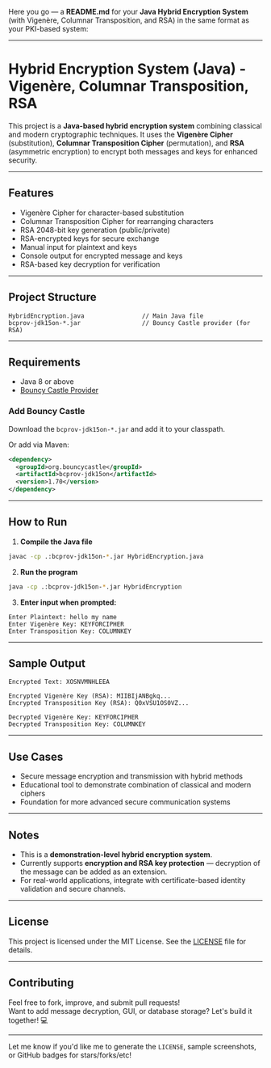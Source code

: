 Here you go — a **README.md** for your **Java Hybrid Encryption System** (with Vigenère, Columnar Transposition, and RSA) in the same format as your PKI-based system:

---

# Hybrid Encryption System (Java) - Vigenère, Columnar Transposition, RSA

This project is a **Java-based hybrid encryption system** combining classical and modern cryptographic techniques. It uses the **Vigenère Cipher** (substitution), **Columnar Transposition Cipher** (permutation), and **RSA** (asymmetric encryption) to encrypt both messages and keys for enhanced security.

---

## Features

- Vigenère Cipher for character-based substitution
- Columnar Transposition Cipher for rearranging characters
- RSA 2048-bit key generation (public/private)
- RSA-encrypted keys for secure exchange
- Manual input for plaintext and keys
- Console output for encrypted message and keys
- RSA-based key decryption for verification

---

## Project Structure

```
HybridEncryption.java                // Main Java file
bcprov-jdk15on-*.jar                 // Bouncy Castle provider (for RSA)
```

---

## Requirements

- Java 8 or above
- [Bouncy Castle Provider](https://www.bouncycastle.org/latest_releases.html)

### Add Bouncy Castle

Download the `bcprov-jdk15on-*.jar` and add it to your classpath.

Or add via Maven:

```xml
<dependency>
  <groupId>org.bouncycastle</groupId>
  <artifactId>bcprov-jdk15on</artifactId>
  <version>1.70</version>
</dependency>
```

---

## How to Run

1. **Compile the Java file**

```bash
javac -cp .:bcprov-jdk15on-*.jar HybridEncryption.java
```

2. **Run the program**

```bash
java -cp .:bcprov-jdk15on-*.jar HybridEncryption
```

3. **Enter input when prompted:**

```
Enter Plaintext: hello my name
Enter Vigenère Key: KEYFORCIPHER
Enter Transposition Key: COLUMNKEY
```

---

## Sample Output

```
Encrypted Text: XOSNVMNHLEEA

Encrypted Vigenère Key (RSA): MIIBIjANBgkq...
Encrypted Transposition Key (RSA): Q0xVSU1OS0VZ...

Decrypted Vigenère Key: KEYFORCIPHER
Decrypted Transposition Key: COLUMNKEY
```

---

## Use Cases

- Secure message encryption and transmission with hybrid methods
- Educational tool to demonstrate combination of classical and modern ciphers
- Foundation for more advanced secure communication systems

---

## Notes

- This is a **demonstration-level hybrid encryption system**.
- Currently supports **encryption and RSA key protection** — decryption of the message can be added as an extension.
- For real-world applications, integrate with certificate-based identity validation and secure channels.

---

## License

This project is licensed under the MIT License. See the [LICENSE](LICENSE) file for details.

---

## Contributing

Feel free to fork, improve, and submit pull requests!  
Want to add message decryption, GUI, or database storage? Let's build it together! 💻

---

Let me know if you'd like me to generate the `LICENSE`, sample screenshots, or GitHub badges for stars/forks/etc!
